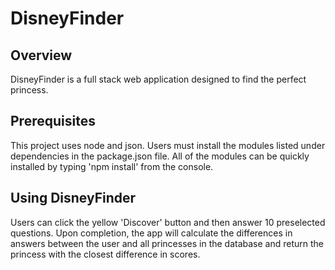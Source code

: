 # DisneyFinder

## Overview

DisneyFinder is a full stack web application designed to find the perfect princess.

## Prerequisites

This project uses node and json. Users must install the modules listed under dependencies in the package.json file. All of the modules can be quickly installed by typing 'npm install' from the console. 

## Using DisneyFinder

Users can click the yellow 'Discover' button and then answer 10 preselected questions. Upon completion, the app will calculate the differences in answers between the user and all princesses in the database and return the princess with the closest difference in scores.
